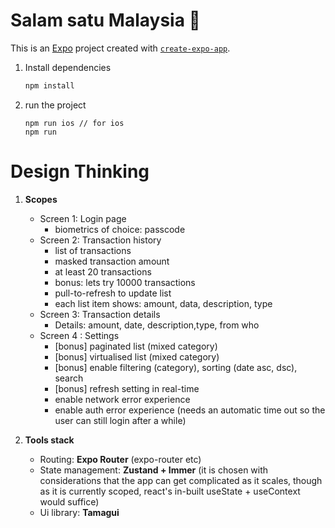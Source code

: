 # Salam satu Malaysia 👋

This is an [Expo](https://expo.dev) project created with [`create-expo-app`](https://www.npmjs.com/package/create-expo-app).

1. Install dependencies

   ```bash
   npm install
   ```

2. run the project

   ```
   npm run ios // for ios
   npm run
   ```

# Design Thinking

1. **Scopes**

   - Screen 1: Login page
     - biometrics of choice: passcode
   - Screen 2: Transaction history
     - list of transactions
     - masked transaction amount
     - at least 20 transactions
     - bonus: lets try 10000 transactions
     - pull-to-refresh to update
       list
     - each list item shows: amount, data, description, type
   - Screen 3: Transaction details
     - Details: amount, date, description,type, from who
   - Screen 4 : Settings
     - [bonus] paginated list (mixed category)
     - [bonus] virtualised list (mixed category)
     - [bonus] enable filtering (category), sorting (date asc, dsc), search
     - [bonus] refresh setting in real-time
     - enable network error experience
     - enable auth error experience (needs an automatic time out so the user can still login after a while)

2. **Tools stack**

   - Routing: **Expo Router** (expo-router etc)
   - State management: **Zustand + Immer** (it is chosen with considerations that the app can get complicated as it scales, though as it is currently scoped, react's in-built useState + useContext would suffice)
   - Ui library: **Tamagui**
